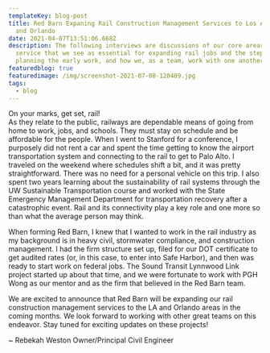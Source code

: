 ```yaml
---
templateKey: blog-post
title: Red Barn Expaning Rail Construction Management Services to Los Angeles
  and Orlando
date: 2021-04-07T13:51:06.668Z
description: The following interviews are discussions of our core areas of
  service that we see as essential for expanding rail jobs and the steps of
  planning the early work, and how we, as a team, work with one another.
featuredblog: true
featuredimage: /img/screenshot-2021-07-08-120409.jpg
tags:
  - blog
---
```

On your marks, get set, rail!\
As they relate to the public, railways are dependable means of going from home to work, jobs, and schools.  They must stay on schedule and be affordable for the people.  When I went to Stanford for a conference, I purposely did not rent a car and spent the time getting to know the airport transportation system and connecting to the rail to get to Palo Alto.  I traveled on the weekend where schedules shift a bit, and it was pretty straightforward.  There was no need for a personal vehicle on this trip.  I also spent two years learning about the sustainability of rail systems through the UW Sustainable Transportation course and worked with the State Emergency Management Department for transportation recovery after a catastrophic event.  Rail and its connectivity play a key role and one more so than what the average person may think.  

When forming Red Barn, I knew that I wanted to work in the rail industry as my background is in heavy civil, stormwater compliance, and construction management.  I had the firm structure set up, filed for our DOT certificate to get audited rates (or, in this case, to enter into Safe Harbor), and then was ready to start work on federal jobs.  The Sound Transit Lynnwood Link project started up about that time, and we were fortunate to work with PGH Wong as our mentor and as the firm that believed in the Red Barn team. 

We are excited to announce that Red Barn will be expanding our rail construction management services to the LA and Orlando areas in the coming months.  We look forward to working with other great teams on this endeavor.  Stay tuned for exciting updates on these projects! 

~ Rebekah Weston 
Owner/Principal Civil Engineer